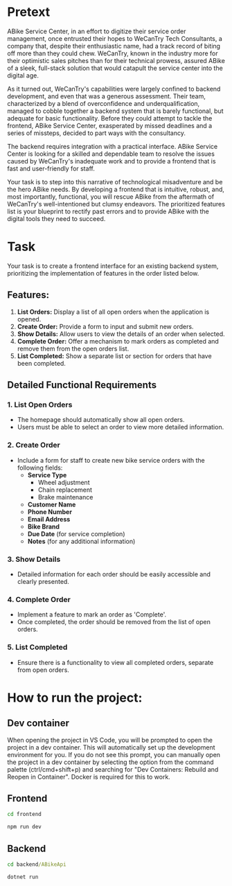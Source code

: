 # Pretext

ABike Service Center, in an effort to digitize their service order management, once entrusted their hopes to WeCanTry Tech Consultants, a company that, despite their enthusiastic name, had a track record of biting off more than they could chew. WeCanTry, known in the industry more for their optimistic sales pitches than for their technical prowess, assured ABike of a sleek, full-stack solution that would catapult the service center into the digital age.

As it turned out, WeCanTry's capabilities were largely confined to backend development, and even that was a generous assessment. Their team, characterized by a blend of overconfidence and underqualification, managed to cobble together a backend system that is barely functional, but adequate for basic functionality. Before they could attempt to tackle the frontend, ABike Service Center, exasperated by missed deadlines and a series of missteps, decided to part ways with the consultancy.

The backend requires integration with a practical interface. ABike Service Center is looking for a skilled and dependable team to resolve the issues caused by WeCanTry's inadequate work and to provide a frontend that is fast and user-friendly for staff.

Your task is to step into this narrative of technological misadventure and be the hero ABike needs. By developing a frontend that is intuitive, robust, and, most importantly, functional, you will rescue ABike from the aftermath of WeCanTry's well-intentioned but clumsy endeavors. The prioritized features list is your blueprint to rectify past errors and to provide ABike with the digital tools they need to succeed.

# Task

Your task is to create a frontend interface for an existing backend system, prioritizing the implementation of features in the order listed below.

## Features:

1. **List Orders:** Display a list of all open orders when the application is opened.
2. **Create Order:** Provide a form to input and submit new orders.
3. **Show Details:** Allow users to view the details of an order when selected.
4. **Complete Order:** Offer a mechanism to mark orders as completed and remove them from the open orders list.
5. **List Completed:** Show a separate list or section for orders that have been completed.

## Detailed Functional Requirements

### 1. List Open Orders

- The homepage should automatically show all open orders.
- Users must be able to select an order to view more detailed information.

### 2. Create Order

- Include a form for staff to create new bike service orders with the following fields:
  - **Service Type**
    - Wheel adjustment
    - Chain replacement
    - Brake maintenance
  - **Customer Name**
  - **Phone Number**
  - **Email Address**
  - **Bike Brand**
  - **Due Date** (for service completion)
  - **Notes** (for any additional information)

### 3. Show Details

- Detailed information for each order should be easily accessible and clearly presented.

### 4. Complete Order

- Implement a feature to mark an order as 'Complete'.
- Once completed, the order should be removed from the list of open orders.

### 5. List Completed

- Ensure there is a functionality to view all completed orders, separate from open orders.

# How to run the project:

## Dev container

When opening the project in VS Code, you will be prompted to open the project in a dev container. This will automatically set up the development environment for you. If you do not see this prompt, you can manually open the project in a dev container by selecting the option from the command palette (ctrl/cmd+shift+p) and searching for "Dev Containers: Rebuild and Reopen in Container". Docker is required for this to work.

## Frontend

```cmd
cd frontend

npm run dev
```

## Backend

```cmd
cd backend/ABikeApi

dotnet run
```
